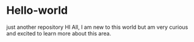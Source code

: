 # Hello-world
just another repository
  HI All, 
  I am new to this world but am very curious and excited to learn more about this area. 
  
